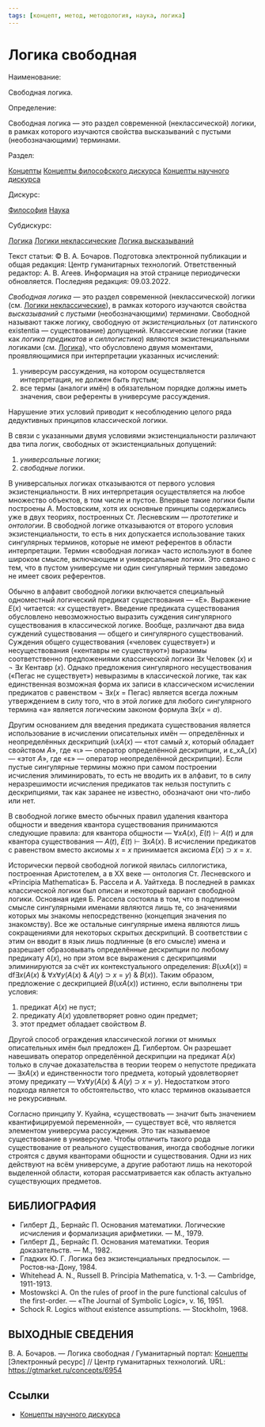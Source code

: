 ```yaml
---
tags: [концепт, метод, методология, наука, логика]
---
```

# Логика свободная

Наименование:

Свободная логика.

Определение:

Свободная логика — это раздел современной (неклассической) логики, в рамках которого изучаются свойства высказываний с пустыми (необозначающими) терминами.

Раздел:

[Концепты](https://gtmarket.ru/concepts/)  [Концепты философского дискурса](https://gtmarket.ru/concepts/philosophical-concepts) [Концепты научного дискурса](https://gtmarket.ru/concepts/scientific-concepts)

Дискурс:

[Философия](https://gtmarket.ru/concepts/6862) [Наука](https://gtmarket.ru/concepts/6860)

Субдискурс:

[Логика](https://gtmarket.ru/concepts/6892)  [Логики неклассические](https://gtmarket.ru/concepts/6903) [Логика высказываний](https://gtmarket.ru/concepts/6899)

Текст статьи: © В. А. Бочаров. Подготовка электронной публикации и общая редакция: Центр гуманитарных технологий. Ответственный редактор: А. В. Агеев. Информация на этой странице периодически обновляется. Последняя редакция: 09.03.2022.

_Свободная логика_ — это раздел современной (неклассической) логики (см. [Логики неклассические](https://gtmarket.ru/concepts/6903)), в рамках которого изучаются свойства _высказываний_ с _пустыми_ (необозначающими) _терминами_. Свободной называют также логику, свободную от _экзистенциальных_ (от латинского existentia — существование) допущений. Классические логики (такие как _логика предикатов_ и _силлогистика_) являются экзистенциальными логиками (см. [Логика](https://gtmarket.ru/concepts/6892)), что обусловлено двумя моментами, проявляющимися при интерпретации указанных исчислений:

1. универсум рассуждения, на котором осуществляется интерпретация, не должен быть пустым;
2. все термы (аналоги имён) в обязательном порядке должны иметь значения, свои референты в универсуме рассуждения.

Нарушение этих условий приводит к несоблюдению целого ряда дедуктивных принципов классической логики.

В связи с указанными двумя условиями экзистенциальности различают два типа логик, свободных от экзистенциальных допущений:

1. _универсальные_ логики;
2. _свободные_ логики.

В универсальных логиках отказываются от первого условия экзистенциальности. В них интерпретация осуществляется на любое множество объектов, в том числе и пустое. Впервые такие логики были построены А. Мостовским, хотя их основные принципы содержались уже в двух теориях, построенных Ст. Лесневским — _прототетике_ и _онтологии_. В свободной логике отказываются от второго условия экзистенциальности, то есть в них допускается использование таких сингулярных терминов, которые не имеют референтов в области интерпретации. Термин «свободная логика» часто используют в более широком смысле, включающем и универсальные логики. Это связано с тем, что в пустом универсуме ни один сингулярный термин заведомо не имеет своих референтов.

Обычно в алфавит свободной логики включается специальный одноместный логический предикат существования — «Е». Выражение _Е_(_x_) читается: «_x_ существует». Введение предиката существования обусловлено невозможностью выразить суждения сингулярного существования в классической логике. Вообще, различают два вида суждений существования — общего и сингулярного существований. Суждения общего существования («человек существует») и несуществования («кентавры не существуют») выразимы соответственно предложениями классической логики ∃_x_ Человек (_x_) и ¬ ∃_x_ Кентавр (_x_). Однако предложения сингулярного несуществования («Пегас не существует») невыразимы в классической логике, так как единственная возможная форма их записи в классическом исчислении предикатов с равенством ¬ ∃_x_(_x_ = Пегас) является всегда ложным утверждением в силу того, что в этой логике для любого сингулярного термина «а» является логическим законом формула ∃_x_(_x_ = _a_).

Другим основанием для введения предиката существования является использование в исчислении описательных имён — определённых и неопределённых дескрипций (⍳_xΑ_(_x_) — «тот самый _x_, который обладает свойством _A_», где «⍳» — оператор определённой дескрипции, и ε_xΑ_(_x_) — «этот _A_», где «ε» — оператор неопределённой дескрипции). Если пустые сингулярные термины можно при самом построении исчисления элиминировать, то есть не вводить их в алфавит, то в силу неразрешимости исчисления предикатов так нельзя поступить с дескрипциями, так как заранее не известно, обозначают они что-либо или нет.

В свободной логике вместо обычных правил удаления квантора общности и введения квантора существования принимаются следующие правила: для квантора общности — ∀_xA_(_x_), _E_(_t_) ⊢ _A_(_t_) и для квантора существования — _A_(_t_), _E_(_t_) ⊢ ∃_xA_(_x_). В исчислении предикатов с равенством вместо аксиомы _x_ = _x_ принимается аксиома _Е_(_x_) ⊃ _x_ = _x_.

Исторически первой свободной логикой явилась силлогистика, построенная Аристотелем, а в XX веке — онтология Ст. Лесневского и «Principia Mathematica» Б. Рассела и А. Уайтхеда. В последней в рамках классической логики был описан и некоторый вариант свободной логики. Основная идея Б. Рассела состояла в том, что в подлинном смысле сингулярными именами являются лишь те, со значениями которых мы знакомы непосредственно (концепция значения по знакомству). Все же остальные сингулярные имена являются лишь сокращениями для некоторых скрытых дескрипций. В соответствии с этим он вводит в язык лишь подлинные (в его смысле) имена и разрешает образовывать определённые дескрипции по любому предикату _A_(_x_), но при этом все выражения с дескрипциями элиминируются за счёт их контекстуального определения: _Β_(⍳_xΑ_(_x_)) ≡ df∃_x_(_A_(_x_) & ∀_x_∀_y_(_A_(_x_) & _A_(_y_) ⊃ _x_ = _y_) & _B_(_x_)). Таким образом, предложение с дескрипцией _Β_(⍳_xΑ_(_x_)) истинно, если выполнены три условия:

1. предикат _A_(_x_) не пуст;
2. предикату _A_(_x_) удовлетворяет ровно один предмет;
3. этот предмет обладает свойством _B_.

Другой способ ограждения классической логики от мнимых описательных имён был предложен Д. Гилбертом. Он разрешает навешивать оператор определённой дескрипции на предикат _A_(_x_) только в случае доказательства в теории теорем о непустоте предиката — ∃_xΑ_(_x_) и единственности того предмета, который удовлетворяет этому предикату — ∀_x_∀_y_(_A_(_x_) & _A_(_y_) ⊃ _x_ = _y_). Недостатком этого подхода является то обстоятельство, что класс терминов оказывается не рекурсивным.

Согласно принципу У. Куайна, «существовать — значит быть значением квантифицируемой переменной», — существует всё, что является элементом универсума рассуждения. Это так называемое существование в универсуме. Чтобы отличить такого рода существование от реального существования, иногда свободные логики строятся с двумя кванторами общности и существования. Одни из них действуют на всём универсуме, а другие работают лишь на некоторой выделенной области, которая рассматривается как область актуально существующих предметов.

## БИБЛИОГРАФИЯ

- Гилберт Д., Бернайс П. Основания математики. Логические исчисления и формализация арифметики. — М., 1979.
- Гилберт Д., Бернайс П. Основания математики. Теория доказательств. — М., 1982.
- Гладких Ю. Г. Логика без экзистенциальных предпосылок. — Ростов-на-Дону, 1984.
- Whitehead A. N., Russell В. Principia Mathematica, v. 1-3. — Cambridge, 1911-1913.
- Mostowskci A. On the rules of proof in the pure functional calculus of the first-order. — «The Journal of Symbolic Logic», v. 16, 1951.
- Schock R. Logics without existence assumptions. — Stockholm, 1968.

## ВЫХОДНЫЕ СВЕДЕНИЯ

В. А. Бочаров. — Логика свободная / Гуманитарный портал: [Концепты](https://gtmarket.ru/concepts/) [Электронный ресурс] // Центр гуманитарных технологий. URL: <https://gtmarket.ru/concepts/6954>

## Ссылки

- [Концепты научного дискурса](Концепты%20научного%20дискурса.md)
